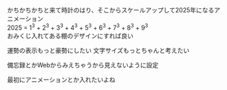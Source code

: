 かちかちかちと来て時計のはり、そこからスケールアップして2025年になるアニメーション<br>
2025 = 1<sup>3</sup> + 2<sup>3</sup> + 3<sup>3</sup> + 4<sup>3</sup> + 5<sup>3</sup> + 6<sup>3</sup> + 7<sup>3</sup> + 8<sup>3</sup> + 9<sup>3</sup></li><br>
おみくじ入れてある棚のデザインにすれば良い

運勢の表示もっと豪勢にしたい
文字サイズもっとちゃんと考えたい

備忘録とかWebからみえちゃうから見えないように設定

最初にアニメーションとか入れたいよね